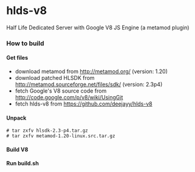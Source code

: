 hlds-v8
=======

Half Life Dedicated Server with Google V8 JS Engine (a metamod plugin)

### How to build

#### Get files

- download metamod from http://metamod.org/ (version: 1.20)
- download patched HLSDK from http://metamod.sourceforge.net/files/sdk/ (version: 2.3p4)
- fetch Google's V8 source code from http://code.google.com/p/v8/wiki/UsingGit
- fetch hlds-v8 from https://github.com/deejayy/hlds-v8

#### Unpack

    # tar zxfv hlsdk-2.3-p4.tar.gz
    # tar zxfv metamod-1.20-linux.src.tar.gz

#### Build V8

#### Run build.sh
